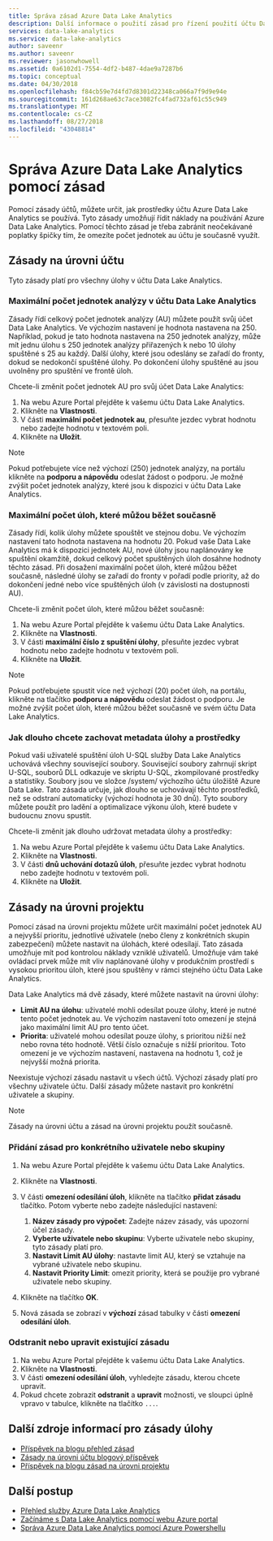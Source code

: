 ```yaml
---
title: Správa zásad Azure Data Lake Analytics
description: Další informace o použití zásad pro řízení použití účtu Data Lake Analytics.
services: data-lake-analytics
ms.service: data-lake-analytics
author: saveenr
ms.author: saveenr
ms.reviewer: jasonwhowell
ms.assetid: 0a6102d1-7554-4df2-b487-4dae9a7287b6
ms.topic: conceptual
ms.date: 04/30/2018
ms.openlocfilehash: f84cb59e7d4fd7d8301d22348ca066a7f9d9e94e
ms.sourcegitcommit: 161d268ae63c7ace3082fc4fad732af61c55c949
ms.translationtype: MT
ms.contentlocale: cs-CZ
ms.lasthandoff: 08/27/2018
ms.locfileid: "43048814"
---
```

# <a name="manage-azure-data-lake-analytics-using-policies"></a>Správa Azure Data Lake Analytics pomocí zásad

Pomocí zásady účtů, můžete určit, jak prostředky účtu Azure Data Lake Analytics se používá. Tyto zásady umožňují řídit náklady na používání Azure Data Lake Analytics. Pomocí těchto zásad je třeba zabránit neočekávané poplatky špičky tím, že omezíte počet jednotek au účtu je současně využít.

## <a name="account-level-policies"></a>Zásady na úrovni účtu

Tyto zásady platí pro všechny úlohy v účtu Data Lake Analytics.

### <a name="maximum-number-of-aus-in-a-data-lake-analytics-account"></a>Maximální počet jednotek analýzy v účtu Data Lake Analytics
Zásady řídí celkový počet jednotek analýzy (AU) můžete použít svůj účet Data Lake Analytics. Ve výchozím nastavení je hodnota nastavena na 250. Například, pokud je tato hodnota nastavena na 250 jednotek analýzy, může mít jednu úlohu s 250 jednotek analýzy přiřazených k nebo 10 úlohy spuštěné s 25 au každý. Další úlohy, které jsou odeslány se zařadí do fronty, dokud se nedokončí spuštěné úlohy. Po dokončení úlohy spuštěné au jsou uvolněny pro spuštění ve frontě úloh.

Chcete-li změnit počet jednotek AU pro svůj účet Data Lake Analytics:

1. Na webu Azure Portal přejděte k vašemu účtu Data Lake Analytics.
2. Klikněte na **Vlastnosti**.
3. V části **maximální počet jednotek au**, přesuňte jezdec vybrat hodnotu nebo zadejte hodnotu v textovém poli. 
4. Klikněte na **Uložit**.

> [!NOTE]
> Pokud potřebujete více než výchozí (250) jednotek analýzy, na portálu klikněte na **podporu a nápovědu** odeslat žádost o podporu. Je možné zvýšit počet jednotek analýzy, které jsou k dispozici v účtu Data Lake Analytics.
>

### <a name="maximum-number-of-jobs-that-can-run-simultaneously"></a>Maximální počet úloh, které můžou běžet současně
Zásady řídí, kolik úlohy můžete spouštět ve stejnou dobu. Ve výchozím nastavení tato hodnota nastavena na hodnotu 20. Pokud vaše Data Lake Analytics má k dispozici jednotek AU, nové úlohy jsou naplánovány ke spuštění okamžitě, dokud celkový počet spuštěných úloh dosáhne hodnoty těchto zásad. Při dosažení maximální počet úloh, které můžou běžet současně, následné úlohy se zařadí do fronty v pořadí podle priority, až do dokončení jedné nebo více spuštěných úloh (v závislosti na dostupnosti AU).

Chcete-li změnit počet úloh, které můžou běžet současně:

1. Na webu Azure Portal přejděte k vašemu účtu Data Lake Analytics.
2. Klikněte na **Vlastnosti**.
3. V části **maximální číslo z spuštění úlohy**, přesuňte jezdec vybrat hodnotu nebo zadejte hodnotu v textovém poli. 
4. Klikněte na **Uložit**.

> [!NOTE]
> Pokud potřebujete spustit více než výchozí (20) počet úloh, na portálu, klikněte na tlačítko **podporu a nápovědu** odeslat žádost o podporu. Je možné zvýšit počet úloh, které můžou běžet současně ve svém účtu Data Lake Analytics.
>

### <a name="how-long-to-keep-job-metadata-and-resources"></a>Jak dlouho chcete zachovat metadata úlohy a prostředky 
Pokud vaši uživatelé spuštění úloh U-SQL služby Data Lake Analytics uchovává všechny související soubory. Související soubory zahrnují skript U-SQL, souborů DLL odkazuje ve skriptu U-SQL, zkompilované prostředky a statistiky. Soubory jsou ve složce /system/ výchozího účtu úložiště Azure Data Lake. Tato zásada určuje, jak dlouho se uchovávají těchto prostředků, než se odstraní automaticky (výchozí hodnota je 30 dnů). Tyto soubory můžete použít pro ladění a optimalizace výkonu úloh, které budete v budoucnu znovu spustit.

Chcete-li změnit jak dlouho udržovat metadata úlohy a prostředky:

1. Na webu Azure Portal přejděte k vašemu účtu Data Lake Analytics.
2. Klikněte na **Vlastnosti**.
3. V části **dnů uchování dotazů úloh**, přesuňte jezdec vybrat hodnotu nebo zadejte hodnotu v textovém poli.  
4. Klikněte na **Uložit**.

## <a name="job-level-policies"></a>Zásady na úrovni projektu

Pomocí zásad na úrovni projektu můžete určit maximální počet jednotek AU a nejvyšší prioritu, jednotlivé uživatele (nebo členy z konkrétních skupin zabezpečení) můžete nastavit na úlohách, které odesílají. Tato zásada umožňuje mít pod kontrolou náklady vzniklé uživatelů. Umožňuje vám také ovládací prvek může mít vliv naplánované úlohy v produkčním prostředí s vysokou prioritou úloh, které jsou spuštěny v rámci stejného účtu Data Lake Analytics.

Data Lake Analytics má dvě zásady, které můžete nastavit na úrovni úlohy:

* **Limit AU na úlohu**: uživatelé mohli odesílat pouze úlohy, které je nutné tento počet jednotek au. Ve výchozím nastavení toto omezení je stejná jako maximální limit AU pro tento účet.
* **Priorita**: uživatelé mohou odesílat pouze úlohy, s prioritou nižší než nebo rovna této hodnotě. Větší číslo označuje s nižší prioritou. Toto omezení je ve výchozím nastavení, nastavena na hodnotu 1, což je nejvyšší možná priorita.

Neexistuje výchozí zásadu nastavit u všech účtů. Výchozí zásady platí pro všechny uživatele účtu. Další zásady můžete nastavit pro konkrétní uživatele a skupiny. 

> [!NOTE]
> Zásady na úrovni účtu a zásad na úrovni projektu použít současně.
>

### <a name="add-a-policy-for-a-specific-user-or-group"></a>Přidání zásad pro konkrétního uživatele nebo skupiny

1. Na webu Azure Portal přejděte k vašemu účtu Data Lake Analytics.
2. Klikněte na **Vlastnosti**.
3. V části **omezení odesílání úloh**, klikněte na tlačítko **přidat zásadu** tlačítko. Potom vyberte nebo zadejte následující nastavení:
    1. **Název zásady pro výpočet**: Zadejte název zásady, vás upozorní účel zásady.
    2. **Vyberte uživatele nebo skupinu**: Vyberte uživatele nebo skupiny, tyto zásady platí pro.
    3. **Nastavit Limit AU úlohy**: nastavte limit AU, který se vztahuje na vybrané uživatele nebo skupinu.
    4. **Nastavit Priority Limit**: omezit priority, která se použije pro vybrané uživatele nebo skupiny.

4. Klikněte na tlačítko **OK**.

5. Nová zásada se zobrazí v **výchozí** zásad tabulky v části **omezení odesílání úloh**. 

### <a name="delete-or-edit-an-existing-policy"></a>Odstranit nebo upravit existující zásadu

1. Na webu Azure Portal přejděte k vašemu účtu Data Lake Analytics.
2. Klikněte na **Vlastnosti**.
3. V části **omezení odesílání úloh**, vyhledejte zásadu, kterou chcete upravit.
4.  Pokud chcete zobrazit **odstranit** a **upravit** možnosti, ve sloupci úplně vpravo v tabulce, klikněte na tlačítko `...`.

## <a name="additional-resources-for-job-policies"></a>Další zdroje informací pro zásady úlohy
* [Příspěvek na blogu přehled zásad](https://blogs.msdn.microsoft.com/azuredatalake/2017/06/08/managing-your-azure-data-lake-analytics-compute-resources-overview/)
* [Zásady na úrovni účtu blogový příspěvek](https://blogs.msdn.microsoft.com/azuredatalake/2017/06/08/managing-your-azure-data-lake-analytics-compute-resources-account-level-policy/)
* [Příspěvek na blogu zásad na úrovni projektu](https://blogs.msdn.microsoft.com/azuredatalake/2017/06/08/managing-your-azure-data-lake-analytics-compute-resources-job-level-policy/)

## <a name="next-steps"></a>Další postup

* [Přehled služby Azure Data Lake Analytics](data-lake-analytics-overview.md)
* [Začínáme s Data Lake Analytics pomocí webu Azure portal](data-lake-analytics-get-started-portal.md)
* [Správa Azure Data Lake Analytics pomocí Azure Powershellu](data-lake-analytics-manage-use-powershell.md)

